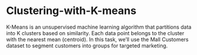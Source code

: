 # Clustering-with-K-means
K-Means is an unsupervised machine learning algorithm that partitions data into K clusters based on similarity. Each data point belongs to the cluster with the nearest mean (centroid). In this task, we’ll use the Mall Customers dataset to segment customers into groups for targeted marketing.
